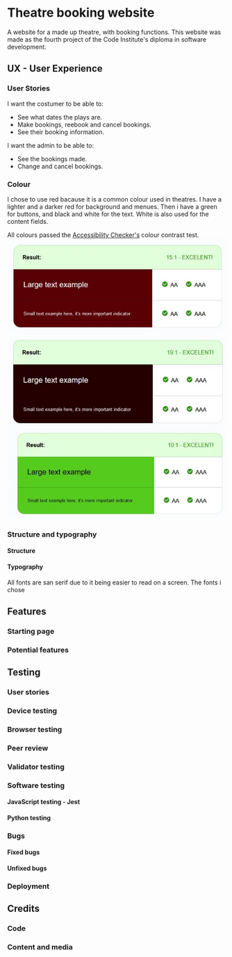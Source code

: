 # Theatre booking website
A website for a made up theatre, with booking functions. This website was made as the fourth project of the Code Institute's diploma in software development.

## UX - User Experience
### User Stories
I want the costumer to be able to:
- See what dates the plays are.
- Make bookings, reebook and cancel bookings.
- See their booking information.

I want the admin to be able to:
- See the bookings made.
- Change and cancel bookings.

### Colour
I chose to use red bacause it is a common colour used in theatres. I have a lighter and a darker red for background and menues. Then i have a green for buttons, and black and white for the text. White is also used for the content fields.

All colours passed the [Accessibility Checker's](https://www.accessibilitychecker.org/color-contrast-checker/) colour contrast test.
![Lighter red colour](assets/theatre-light-red.JPG)
![Darker red colour](assets/theatre-dark-red.JPG)
![Green colour](assets/theatre-green.JPG)



### Structure and typography
#### Structure

#### Typography
All fonts are san serif due to it being easier to read on a screen. The fonts i chose

## Features
### Starting page

### Potential features

## Testing

### User stories

### Device testing

### Browser testing

### Peer review

### Validator testing

### Software testing

#### JavaScript testing - Jest

#### Python testing

### Bugs
#### Fixed bugs

#### Unfixed bugs

### Deployment

## Credits

### Code

### Content and media
